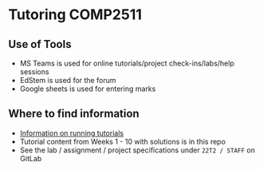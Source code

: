 # Tutoring COMP2511

## Use of Tools

* MS Teams is used for online tutorials/project check-ins/labs/help sessions
* EdStem is used for the forum
* Google sheets is used for entering marks

## Where to find information

* [Information on running tutorials](tutorials.md)
* Tutorial content from Weeks 1 - 10 with solutions is in this repo
* See the lab / assignment / project specifications under `22T2 / STAFF` on GitLab
